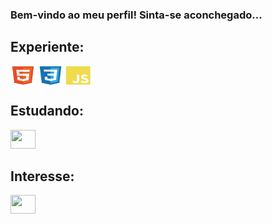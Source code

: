 ### Bem-vindo ao meu perfil! Sinta-se aconchegado...

<div style="display: inline_block">
  <h2>Experiente:</h2>
<img align="center" alt="Rafa-HTML" height="30" width="40" src="https://raw.githubusercontent.com/devicons/devicon/master/icons/html5/html5-original.svg">
<img align="center" alt="Rafa-CSS" height="30" width="40" src="https://raw.githubusercontent.com/devicons/devicon/master/icons/css3/css3-original.svg">
<img align="center" alt="Rafa-Js" height="30" width="40" src="https://raw.githubusercontent.com/devicons/devicon/master/icons/javascript/javascript-plain.svg">
</div>


 <h2>Estudando:</h2>
<img height="30" width="40" src="https://cdn.jsdelivr.net/gh/devicons/devicon/icons/c/c-plain.svg" />


 <h2>Interesse:</h2>
<img  height="30" width="40" src="https://cdn.jsdelivr.net/gh/devicons/devicon/icons/swift/swift-original.svg" />




